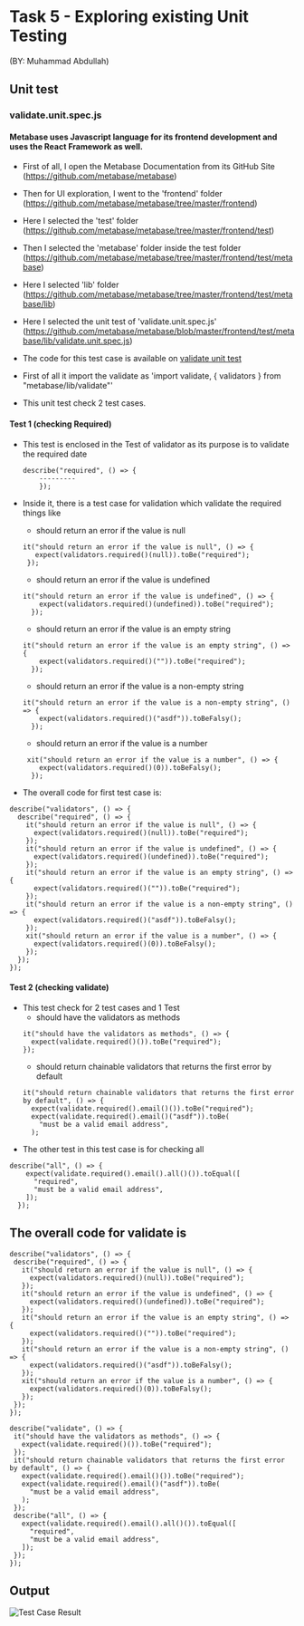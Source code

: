 # Task 5 - Exploring existing Unit Testing
(BY: Muhammad Abdullah)
## Unit test
### validate.unit.spec.js
#### Metabase uses Javascript language for its frontend development and uses the React Framework as well. 
- First of all, I open the Metabase Documentation from its GitHub Site (https://github.com/metabase/metabase)
- Then for UI exploration, I went to the 'frontend' folder (https://github.com/metabase/metabase/tree/master/frontend)
- Here I selected the 'test' folder (https://github.com/metabase/metabase/tree/master/frontend/test)
- Then I selected the 'metabase' folder inside the test folder (https://github.com/metabase/metabase/tree/master/frontend/test/metabase)
- Here I selected 'lib' folder (https://github.com/metabase/metabase/tree/master/frontend/test/metabase/lib)
- Here I selected the unit test of 'validate.unit.spec.js' (https://github.com/metabase/metabase/blob/master/frontend/test/metabase/lib/validate.unit.spec.js)
- The code for this test case is available on [validate unit test](https://github.com/metabase/metabase/blob/master/frontend/test/metabase/lib/validate.unit.spec.js)

- First of all it import the validate as 'import validate, { validators } from "metabase/lib/validate"'
- This unit test check 2 test cases.
 #### Test 1 (checking Required)
- This test is enclosed in the Test of validator as its purpose is to validate the required date

  ```
  describe("required", () => {
      ---------
      });
  ```
- Inside it, there is a test case for validation which validate the required things like
  - should return an error if the value is null
   ```
   it("should return an error if the value is null", () => {
      expect(validators.required()(null)).toBe("required");
    });
   ```
  - should return an error if the value is undefined
  ```
  it("should return an error if the value is undefined", () => {
      expect(validators.required()(undefined)).toBe("required");
    });
  ```
  - should return an error if the value is an empty string
  ```
  it("should return an error if the value is an empty string", () => {
      expect(validators.required()("")).toBe("required");
    });
  ```
  - should return an error if the value is a non-empty string
  ```
  it("should return an error if the value is a non-empty string", () => {
      expect(validators.required()("asdf")).toBeFalsy();
    });
  ```
  - should return an error if the value is a number
  ```
   xit("should return an error if the value is a number", () => {
      expect(validators.required()(0)).toBeFalsy();
    });
  ```
- The overall code for first test case is:
```
describe("validators", () => {
  describe("required", () => {
    it("should return an error if the value is null", () => {
      expect(validators.required()(null)).toBe("required");
    });
    it("should return an error if the value is undefined", () => {
      expect(validators.required()(undefined)).toBe("required");
    });
    it("should return an error if the value is an empty string", () => {
      expect(validators.required()("")).toBe("required");
    });
    it("should return an error if the value is a non-empty string", () => {
      expect(validators.required()("asdf")).toBeFalsy();
    });
    xit("should return an error if the value is a number", () => {
      expect(validators.required()(0)).toBeFalsy();
    });
  });
});
```

 #### Test 2 (checking validate)  
- This test check for 2 test cases and 1 Test
  - should have the validators as methods
  ```
  it("should have the validators as methods", () => {
    expect(validate.required()()).toBe("required");
  });
  ```
  - should return chainable validators that returns the first error by default
  ```
  it("should return chainable validators that returns the first error by default", () => {
    expect(validate.required().email()()).toBe("required");
    expect(validate.required().email()("asdf")).toBe(
      "must be a valid email address",
    );
   ```
- The other test in this test case is for checking all  
```
describe("all", () => {
    expect(validate.required().email().all()()).toEqual([
      "required",
      "must be a valid email address",
    ]);
  });
 ```
 ##  The overall code for validate is 
 ```
 describe("validators", () => {
  describe("required", () => {
    it("should return an error if the value is null", () => {
      expect(validators.required()(null)).toBe("required");
    });
    it("should return an error if the value is undefined", () => {
      expect(validators.required()(undefined)).toBe("required");
    });
    it("should return an error if the value is an empty string", () => {
      expect(validators.required()("")).toBe("required");
    });
    it("should return an error if the value is a non-empty string", () => {
      expect(validators.required()("asdf")).toBeFalsy();
    });
    xit("should return an error if the value is a number", () => {
      expect(validators.required()(0)).toBeFalsy();
    });
  });
});

describe("validate", () => {
  it("should have the validators as methods", () => {
    expect(validate.required()()).toBe("required");
  });
  it("should return chainable validators that returns the first error by default", () => {
    expect(validate.required().email()()).toBe("required");
    expect(validate.required().email()("asdf")).toBe(
      "must be a valid email address",
    );
  });
  describe("all", () => {
    expect(validate.required().email().all()()).toEqual([
      "required",
      "must be a valid email address",
    ]);
  });
});
```
## Output
 ![Test Case Result]([https://i.imgur.com/zOW0tVB.jpg](https://drive.google.com/file/d/1_tgCuG4iQlOOrXFNrapmY9fmLGVmeEqL/view))
 
